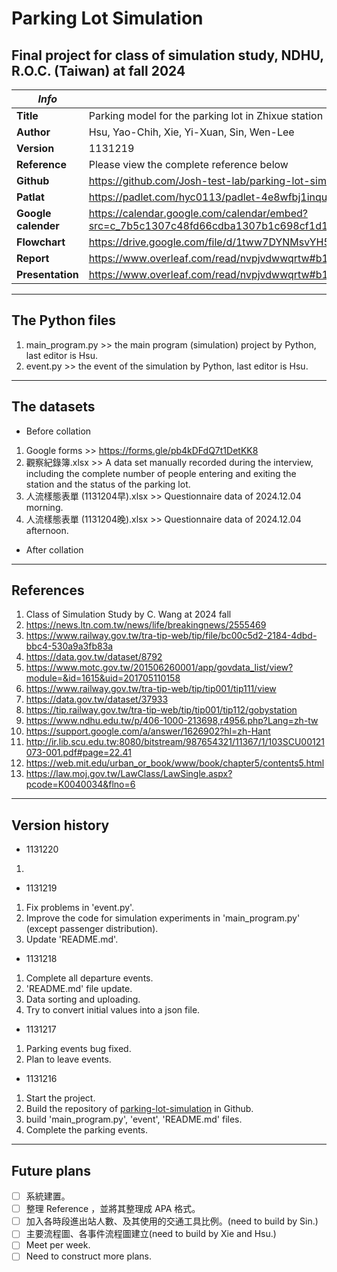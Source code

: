 # Parking Lot Simulation

## Final project for class of simulation study, NDHU, R.O.C. (Taiwan) at fall 2024

| *Info*                  | *contents*                                                                                                                                  |
| ------------------------- | --------------------------------------------------------------------------------------------------------------------------------------------- |
| **Title**           | Parking model for the parking lot in Zhixue station                                                                                           |
| **Author**          | Hsu, Yao-Chih, Xie, Yi-Xuan, Sin, Wen-Lee                                                                                                     |
| **Version**         | 1131219                                                                                                                                       |
| **Reference**       | Please view the complete reference below                                                                                                      |
| **Github**          | https://github.com/Josh-test-lab/parking-lot-simulation/                                                                                      |
| **Patlat**          | https://padlet.com/hyc0113/padlet-4e8wfbj1inqu66jo                                                                                            |
| **Google calender** | https://calendar.google.com/calendar/embed?src=c_7b5c1307c48fd66cdba1307b1c698cf1d1f71d90f64bf6466efbace8e6649e35%40group.calendar.google.com |
| **Flowchart**       | https://drive.google.com/file/d/1tww7DYNMsvYH5C0S-FqWZNH1lViOU0wo/view?usp=drive_link                                                         |
| **Report**          | https://www.overleaf.com/read/nvpjvdwwqrtw#b10bf7                                                                                             |
| **Presentation**    | https://www.overleaf.com/read/nvpjvdwwqrtw#b10bf7                                                                                             |

---

## The Python files

1. main_program.py >> the main program (simulation) project by Python, last editor is Hsu.
2. event.py        >> the event of the simulation by Python, last editor is Hsu.

---

## The datasets

- Before collation

1. Google forms                 >> https://forms.gle/pb4kDFdQ7t1DetKK8
2. 觀察紀錄簿.xlsx               >> A data set manually recorded during the interview, including the complete number of people entering and exiting the station and the status of the parking lot.
3. 人流樣態表單 (1131204早).xlsx >> Questionnaire data of 2024.12.04 morning.
4. 人流樣態表單 (1131204晚).xlsx >> Questionnaire data of 2024.12.04 afternoon.

- After collation

---

## References

1. Class of Simulation Study by C. Wang at 2024 fall
2. https://news.ltn.com.tw/news/life/breakingnews/2555469
3. https://www.railway.gov.tw/tra-tip-web/tip/file/bc00c5d2-2184-4dbd-bbc4-530a9a3fb83a
4. https://data.gov.tw/dataset/8792
5. https://www.motc.gov.tw/201506260001/app/govdata_list/view?module=&id=1615&uid=201705110158
6. https://www.railway.gov.tw/tra-tip-web/tip/tip001/tip111/view
7. https://data.gov.tw/dataset/37933
8. https://tip.railway.gov.tw/tra-tip-web/tip/tip001/tip112/gobystation
9. https://www.ndhu.edu.tw/p/406-1000-213698,r4956.php?Lang=zh-tw
10. https://support.google.com/a/answer/1626902?hl=zh-Hant
11. http://ir.lib.scu.edu.tw:8080/bitstream/987654321/11367/1/103SCU00121073-001.pdf#page=22.41
12. https://web.mit.edu/urban_or_book/www/book/chapter5/contents5.html
13. https://law.moj.gov.tw/LawClass/LawSingle.aspx?pcode=K0040034&flno=6

---

## Version history
- 1131220
1. 

- 1131219

1. Fix problems in 'event.py'.
2. Improve the code for simulation experiments in 'main_program.py' (except passenger distribution).
3. Update 'README.md'.

- 1131218

1. Complete all departure events.
2. 'README.md' file update.
3. Data sorting and uploading.
4. Try to convert initial values into a json file.

- 1131217

1. Parking events bug fixed.
2. Plan to leave events.

- 1131216

1. Start the project.
2. Build the repository of [parking-lot-simulation](https://github.com/Josh-test-lab/parking-lot-simulation) in Github.
3. build 'main_program.py', 'event', 'README.md' files.
4. Complete the parking events.

---

## Future plans

* [ ] 系統建置。
* [ ] 整理 Reference ，並將其整理成 APA 格式。
* [ ] 加入各時段進出站人數、及其使用的交通工具比例。(need to build by Sin.)
* [ ] 主要流程圖、各事件流程圖建立(need to build by Xie and Hsu.)
* [ ] Meet per week.
* [ ] Need to construct more plans.
